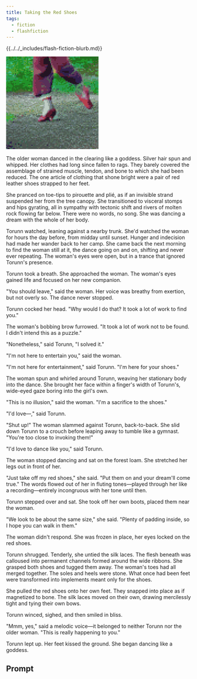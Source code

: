 ```yaml
---
title: Taking the Red Shoes
tags:
  - fiction
  - flashfiction
---
```


{{../../_includes/flash-fiction-blurb.md}}

<!--more-->

<img src="./cover.png" class="fullwidth" />

The older woman danced in the clearing like a goddess. Silver hair spun and whipped. Her clothes had long since fallen to rags. They barely covered the assemblage of strained muscle, tendon, and bone to which she had been reduced. The one article of clothing that shone bright were a pair of red leather shoes strapped to her feet.

She pranced on toe-tips to pirouette and plié, as if an invisible strand suspended her from the tree canopy. She transitioned to visceral stomps and hips gyrating, all in sympathy with tectonic shift and rivers of molten rock flowing far below. There were no words, no song. She was dancing a dream with the whole of her body.

Torunn watched, leaning against a nearby trunk. She'd watched the woman for hours the day before, from midday until sunset. Hunger and indecision had made her wander back to her camp. She came back the next morning to find the woman still at it, the dance going on and on, shifting and never ever repeating. The woman's eyes were open, but in a trance that ignored Torunn's presence.

Torunn took a breath. She approached the woman. The woman's eyes gained life and focused on her new companion.

"You should leave," said the woman. Her voice was breathy from exertion, but not overly so. The dance never stopped.

Torunn cocked her head. "Why would I do that? It took a lot of work to find you."

The woman's bobbing brow furrowed. "It took a lot of work not to be found. I didn't intend this as a puzzle."

"Nonetheless," said Torunn, "I solved it."

"I'm not here to entertain you," said the woman.

"I'm not here for entertainment," said Torunn. "I'm here for your shoes."

The woman spun and whirled around Torunn, weaving her stationary body into the dance. She brought her face within a finger's width of Torunn's, wide-eyed gaze boring into the girl's own.

"This is no illusion," said the woman. "I'm a sacrifice to the shoes."

"I'd love—," said Torunn.

"Shut up!" The woman slammed against Torunn, back-to-back. She slid down Torunn to a crouch before leaping away to tumble like a gymnast. "You're too close to invoking them!"

"I'd love to dance like you," said Torunn.

The woman stopped dancing and sat on the forest loam. She stretched her legs out in front of her.

"Just take off my red shoes," she said. "Put them on and your dream'll come true." The words flowed out of her in fluting tones—played through her like a recording—entirely incongruous with her tone until then.

Torunn stepped over and sat. She took off her own boots, placed them near the woman.

"We look to be about the same size," she said. "Plenty of padding inside, so I hope you can walk in them."

The woman didn't respond. She was frozen in place, her eyes locked on the red shoes.

Torunn shrugged. Tenderly, she untied the silk laces. The flesh beneath was calloused into permanent channels formed around the wide ribbons. She grasped both shoes and tugged them away. The woman's toes had all merged together. The soles and heels were stone. What once had been feet were transformed into implements meant only for the shoes.

She pulled the red shoes onto her own feet. They snapped into place as if magnetized to bone. The silk laces moved on their own, drawing mercilessly tight and tying their own bows.

Torunn winced, sighed, and then smiled in bliss.

"Mmm, yes," said a melodic voice—it belonged to neither Torunn nor the older woman. "This is really happening to you."

Torunn lept up. Her feet kissed the ground. She began dancing like a goddess.

## Prompt

<figure class="video-container"><iframe class="lazyload" width="560" height="315" data-src="https://www.youtube.com/embed/_vhhS9ZY4CQ" title="YouTube video player" frameborder="0" allow="accelerometer; autoplay; clipboard-write; encrypted-media; gyroscope; picture-in-picture" allowfullscreen></iframe></figure>
